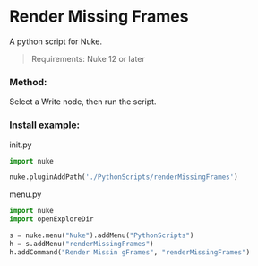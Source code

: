 # Render Missing Frames

A python script for Nuke.

> Requirements: Nuke 12 or later

### Method:

Select a Write node, then run the script.

### Install example:

init.py

```python
import nuke

nuke.pluginAddPath('./PythonScripts/renderMissingFrames')
```

menu.py

```python
import nuke
import openExploreDir

s = nuke.menu("Nuke").addMenu("PythonScripts")
h = s.addMenu("renderMissingFrames")
h.addCommand("Render Missin gFrames", "renderMissingFrames")
```

